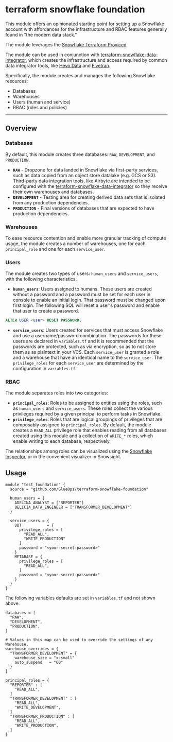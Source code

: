 # terraform snowflake foundation

This module offers an opinionated starting point for setting up a Snowflake account with affordances for the infrastructure and RBAC features generally found in "the modern data stack."

The module leverages the [Snowflake Terraform Proviced](https://registry.terraform.io/providers/Snowflake-Labs/snowflake/latest).

The module can be used in conjunction with [terraform-snowflake-data-integrator](https://github.com/GlueOps/terraform-snowflake-data-integrator), which creates the infrastructure and access required by common data integrator tools, like [Hevo Data](https://hevodata.com/) and [Fivetran](https://www.fivetran.com/).

Specifically, the module creates and manages the following Snowflake resources:
 * Databases
 * Warehouses
 * Users (human and service)
 * RBAC (roles and policies)

---

## Overview

### Databases

By default, this module creates three databases: `RAW`, `DEVELOPMENT`, and `PRODUCTION`.

* **`RAW`** - Dropzone for data landed in Snowflake via first-party services, such as data copied from an object store datalake (e.g. GCS or S3).  Third-party data integration tools, like Airbyte are intended to be configured with the [terraform-snowflake-data-integrator](https://github.com/GlueOps/terraform-snowflake-data-integrator) so they receive their own warehouses and databases.
* **`DEVELOPMENT`** - Testing area for creating derived data sets that is isolated from any production dependencies.
* **`PRODUCTION`** - Final versions of databases that are expected to have production dependencies.

### Warehouses

To ease resource contention and enable more granular tracking of compute usage, the module creates a number of warehouses, one for each `principal_role` and one for each `service_user`.

### Users

The module creates two types of users: `human_users` and `service_users`, with the following characteristics.

* **`human_users`**: Users assigned to humans.  These users are created without a password and a password must be set for each user in console to enable an initial login.  That password must be changed upon first login.  The following SQL will reset a user's password and enable that user to create a password.
```sql
ALTER USER <user> RESET PASSWORD;
```

* **`service_users`**: Users created for services that must access Snowflake and use a username/password combination.  The passwords for these users are declared in `variables.tf` and it is recommended that the passwords are protected, such as via encryption, so as to not store them as as plaintext in your VCS.  Each `service_user` is granted a role and a warehouse that have an identical name to the `service_user`.  The `privilege_roles` for each `service_user` are determined by the configuration in `variables.tf`.

### RBAC

The module separates roles into two categories:

* **`principal_roles`**: Roles to be assigned to entities using the roles, such as `human_users` and `service_users`.  These roles collect the various privileges required by a given principal to perform tasks in Snowflake.
* **`privilege_roles`**: Roles that are logical groupings of privileges that are composably assigned to `principal_roles`.  By default, the module creates a `READ_ALL` privilege role that enables reading from all databases created using this module and a collection of `WRITE_*` roles, which enable writing to each database, respectively.

The relationships among roles can be visualized using the [Snowflake Inspector](http://snowflakeinspector.hashmapinc.com/), or in the convenient visualizer in Snowsight.

## Usage

```hcl
module "test_foundation" {
  source = "github.com/GlueOps/terraform-snowflake-foundation"

  human_users = {
    ADELINA_ANALYST = ["REPORTER"] 
    BELICIA_DATA_ENGINEER = ["TRANSFORMER_DEVELOPMENT"] 
  }

  service_users = {
    DBT           = {
      privilege_roles = [
        "READ_ALL",
        "WRITE_PRODUCTION"
      ]
      password = "<your-secret-password>"
    }
    METABASE = {
      privilege_roles = [
        "READ_ALL",
      ]
      password = "<your-secret-password>"
    }
  }
}
```

The following variables defaults are set in `variables.tf` and not shown above.

```hcl
databases = [
  "RAW",
  "DEVELOPMENT",
  "PRODUCTION",
]

# Values in this map can be used to override the settings of any Warehouse.
warehouse_overrides = {
  "TRANSFORMER_DEVELOPMENT" = {
    warehouse_size = "x-small"
    auto_suspend   = "60"
  }
}

principal_roles = {
  "REPORTER" : [
    "READ_ALL",
  ]
  "TRANSFORMER_DEVELOPMENT" : [
    "READ_ALL",
    "WRITE_DEVELOPMENT",
  ]
  "TRANSFORMER_PRODUCTION" : [
    "READ_ALL",
    "WRITE_PRODUCTION",
  ]
}
```
